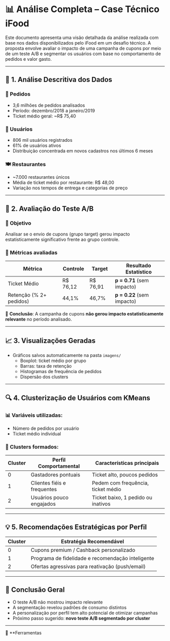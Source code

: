 # 📊 Análise Completa – Case Técnico iFood

Este documento apresenta uma visão detalhada da análise realizada com base nos dados disponibilizados pelo iFood em um desafio técnico. A proposta envolve avaliar o impacto de uma campanha de cupons por meio de um teste A/B e segmentar os usuários com base no comportamento de pedidos e valor gasto.

---

## 🧠 1. Análise Descritiva dos Dados

### 🧾 Pedidos
- 3,6 milhões de pedidos analisados
- Período: dezembro/2018 a janeiro/2019
- Ticket médio geral: ~R$ 75,40

### 👥 Usuários
- 806 mil usuários registrados
- 61% de usuários ativos
- Distribuição concentrada em novos cadastros nos últimos 6 meses

### 🍽️ Restaurantes
- ~7.000 restaurantes únicos
- Média de ticket médio por restaurante: R$ 48,00
- Variação nos tempos de entrega e categorias de preço

---

## 🧪 2. Avaliação do Teste A/B

### 🎯 Objetivo
Analisar se o envio de cupons (grupo target) gerou impacto estatisticamente significativo frente ao grupo controle.

### 🧾 Métricas avaliadas

| Métrica            | Controle       | Target         | Resultado Estatístico     |
|--------------------|----------------|----------------|----------------------------|
| Ticket Médio       | R$ 76,12       | R$ 76,91       | **p = 0.71** (sem impacto) |
| Retenção (% 2+ pedidos) | 44,1%         | 46,7%         | **p = 0.22** (sem impacto) |

📌 **Conclusão**: A campanha de cupons **não gerou impacto estatisticamente relevante** no período analisado.

---

## 📈 3. Visualizações Geradas

- Gráficos salvos automaticamente na pasta `imagens/`
  - Boxplot: ticket médio por grupo
  - Barras: taxa de retenção
  - Histogramas de frequência de pedidos
  - Dispersão dos clusters

---

## 🔍 4. Clusterização de Usuários com KMeans

### 📊 Variáveis utilizadas:
- Número de pedidos por usuário
- Ticket médio individual

### 🔢 Clusters formados:

| Cluster | Perfil Comportamental      | Características principais            |
|---------|-----------------------------|----------------------------------------|
| 0       | Gastadores pontuais         | Ticket alto, poucos pedidos            |
| 1       | Clientes fiéis e frequentes | Pedem com frequência, ticket médio     |
| 2       | Usuários pouco engajados    | Ticket baixo, 1 pedido ou inativos     |

---

## 💡 5. Recomendações Estratégicas por Perfil

| Cluster | Estratégia Recomendável                            |
|---------|----------------------------------------------------|
| 0       | Cupons premium / Cashback personalizado            |
| 1       | Programa de fidelidade e recomendação inteligente  |
| 2       | Ofertas agressivas para reativação (push/email)    |

---

## 📌 Conclusão Geral

- O teste A/B não mostrou impacto relevante
- A segmentação revelou padrões de consumo distintos
- A personalização por perfil tem alto potencial de otimizar campanhas
- Próximo passo sugerido: **novo teste A/B segmentado por cluster**

---

🧰 **Ferramentas

